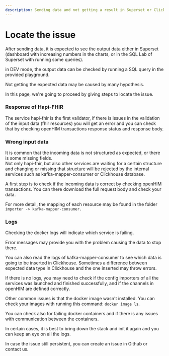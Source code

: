 ```yaml
---
description: Sending data and not getting a result in Superset or Clickhouse ?
---
```


# Locate the issue

After sending data, it is expected to see the output data either in Superset (dashboard with increasing numbers in the charts, or in the SQL Lab of Superset with running some queries).&#x20;

in DEV mode, the output data can be checked by running a SQL query in the provided playground.&#x20;

Not getting the expected data may be caused by many hypothesis.&#x20;

In this page, we're going to proceed by giving steps to locate the issue.&#x20;

### Response of Hapi-FHIR

The service hapi-fhir is the first validator, if there is issues in the validation of the input data (fhir resources) you will get an error and you can check that by checking openHIM transactions response status and response body.

### Wrong input data&#x20;

It is common that the incoming data is not structured as expected, or there is some missing fields.\
Not only hapi-fhir, but also other services are waiting for a certain structure and changing or missing that structure will be rejected by the internal services such as kafka-mapper-consumer or Clickhouse database.&#x20;

A first step is to check if the incoming data is correct by checking openHIM transactions. You can there download the full request body and check your data.

For more detail, the mapping of each resource may be found in the folder `importer -> kafka-mapper-consumer.`

### Logs&#x20;

Checking the docker logs will indicate which service is failing.&#x20;

Error messages may provide you with the problem causing the data to stop there.&#x20;

You can also read the logs of kafka-mapper-consumer to see which data is going to be inserted in Clickhouse. Sometimes a difference between expected data type in Clickhouse and the one inserted may throw errors.

If there is no logs, you may need to check if the config importers of all the services was launched and finished successfully, and if the channels in openHIM are defined correctly.

Other common issues is that the docker image wasn't installed. You can check your images with running this command: `docker image ls`.

You can check also for failing docker containers and if there is any issues with communication between the containers.&#x20;

In certain cases, it is best to bring down the stack and init it again and you can keep an eye on all the logs.



In case the issue still persistent, you can create an issue in Github or contact us.

